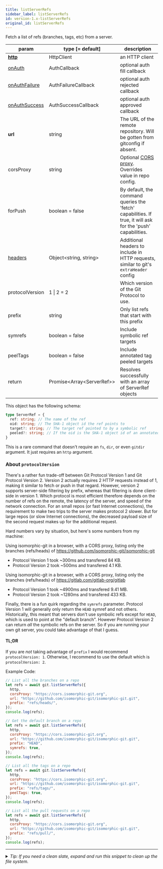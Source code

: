 ```yaml
---
title: listServerRefs
sidebar_label: listServerRefs
id: version-1.x-listServerRefs
original_id: listServerRefs
---
```


Fetch a list of refs (branches, tags, etc) from a server.

| param                            | type [= default]              | description                                                                                                 |
| -------------------------------- | ----------------------------- | ----------------------------------------------------------------------------------------------------------- |
| [**http**](./http)               | HttpClient                    | an HTTP client                                                                                              |
| [onAuth](./onAuth)               | AuthCallback                  | optional auth fill callback                                                                                 |
| [onAuthFailure](./onAuthFailure) | AuthFailureCallback           | optional auth rejected callback                                                                             |
| [onAuthSuccess](./onAuthSuccess) | AuthSuccessCallback           | optional auth approved callback                                                                             |
| **url**                          | string                        | The URL of the remote repository. Will be gotten from gitconfig if absent.                                  |
| corsProxy                        | string                        | Optional [CORS proxy](https://www.npmjs.com/%40isomorphic-git/cors-proxy). Overrides value in repo config.  |
| forPush                          | boolean = false               | By default, the command queries the 'fetch' capabilities. If true, it will ask for the 'push' capabilities. |
| [headers](./headers)             | Object\<string, string\>      | Additional headers to include in HTTP requests, similar to git's `extraHeader` config                       |
| protocolVersion                  | 1  &#124;  2 = 2              | Which version of the Git Protocol to use.                                                                   |
| prefix                           | string                        | Only list refs that start with this prefix                                                                  |
| symrefs                          | boolean = false               | Include symbolic ref targets                                                                                |
| peelTags                         | boolean = false               | Include annotated tag peeled targets                                                                        |
| return                           | Promise\<Array\<ServerRef\>\> | Resolves successfully with an array of ServerRef objects                                                    |

This object has the following schema:

```ts
type ServerRef = {
  ref: string; // The name of the ref
  oid: string; // The SHA-1 object id the ref points to
  target?: string; // The target ref pointed to by a symbolic ref
  peeled?: string; // If the oid is the SHA-1 object id of an annotated tag, this is the SHA-1 object id that the annotated tag points to
}
```

This is a rare command that doesn't require an `fs`, `dir`, or even `gitdir` argument.
It just requires an `http` argument.

### About `protocolVersion`

There's a rather fun trade-off between Git Protocol Version 1 and Git Protocol Version 2.
Version 2 actually requires 2 HTTP requests instead of 1, making it similar to fetch or push in that regard.
However, version 2 supports server-side filtering by prefix, whereas that filtering is done client-side in version 1.
Which protocol is most efficient therefore depends on the number of refs on the remote, the latency of the server, and speed of the network connection.
For an small repos (or fast Internet connections), the requirement to make two trips to the server makes protocol 2 slower.
But for large repos (or slow Internet connections), the decreased payload size of the second request makes up for the additional request.

Hard numbers vary by situation, but here's some numbers from my machine:

Using isomorphic-git in a browser, with a CORS proxy, listing only the branches (refs/heads) of https://github.com/isomorphic-git/isomorphic-git
- Protocol Version 1 took ~300ms and transfered 84 KB.
- Protocol Version 2 took ~500ms and transfered 4.1 KB.

Using isomorphic-git in a browser, with a CORS proxy, listing only the branches (refs/heads) of https://gitlab.com/gitlab-org/gitlab
- Protocol Version 1 took ~4900ms and transfered 9.41 MB.
- Protocol Version 2 took ~1280ms and transfered 433 KB.

Finally, there is a fun quirk regarding the `symrefs` parameter.
Protocol Version 1 will generally only return the `HEAD` symref and not others.
Historically, this meant that servers don't use symbolic refs except for `HEAD`, which is used to point at the "default branch".
However Protocol Version 2 can return *all* the symbolic refs on the server.
So if you are running your own git server, you could take advantage of that I guess.

#### TL;DR
If you are _not_ taking advantage of `prefix` I would recommend `protocolVersion: 1`.
Otherwise, I recommend to use the default which is `protocolVersion: 2`.

Example Code:

```js live
// List all the branches on a repo
let refs = await git.listServerRefs({
  http,
  corsProxy: "https://cors.isomorphic-git.org",
  url: "https://github.com/isomorphic-git/isomorphic-git.git",
  prefix: "refs/heads/",
});
console.log(refs);
```

```js live
// Get the default branch on a repo
let refs = await git.listServerRefs({
  http,
  corsProxy: "https://cors.isomorphic-git.org",
  url: "https://github.com/isomorphic-git/isomorphic-git.git",
  prefix: "HEAD",
  symrefs: true,
});
console.log(refs);
```

```js live
// List all the tags on a repo
let refs = await git.listServerRefs({
  http,
  corsProxy: "https://cors.isomorphic-git.org",
  url: "https://github.com/isomorphic-git/isomorphic-git.git",
  prefix: "refs/tags/",
  peelTags: true,
});
console.log(refs);
```

```js live
// List all the pull requests on a repo
let refs = await git.listServerRefs({
  http,
  corsProxy: "https://cors.isomorphic-git.org",
  url: "https://github.com/isomorphic-git/isomorphic-git.git",
  prefix: "refs/pull/",
});
console.log(refs);
```


---

<details>
<summary><i>Tip: If you need a clean slate, expand and run this snippet to clean up the file system.</i></summary>

```js live
window.fs = new LightningFS('fs', { wipe: true })
window.pfs = window.fs.promises
console.log('done')
```
</details>

<script>
(function rewriteEditLink() {
  const el = document.querySelector('a.edit-page-link.button');
  if (el) {
    el.href = 'https://github.com/isomorphic-git/isomorphic-git/edit/main/src/api/listServerRefs.js';
  }
})();
</script>